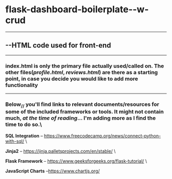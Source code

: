 # flask-dashboard-boilerplate--w-crud
---
## --HTML code used for front-end
---
### **index.html is only the primary file actually used/called on. The other files(_profile.html_, _reviews.html_) are there as a starting point, in case you decide you would like to add more functionality**
---
### Below<sub>\/\/</sub> you'll find links to relevant documents/resources for some of the included frameworks or tools. It might not contain much, _at the time of reading_... I'm adding more as I find the time to do so.\

**SQL Integration** – https://www.freecodecamp.org/news/connect-python-with-sql/ \

**Jinja2** – https://jinja.palletsprojects.com/en/stable/ \

**Flask Framework** – https://www.geeksforgeeks.org/flask-tutorial/ \

**JavaScript Charts** –https://www.chartjs.org/ 
